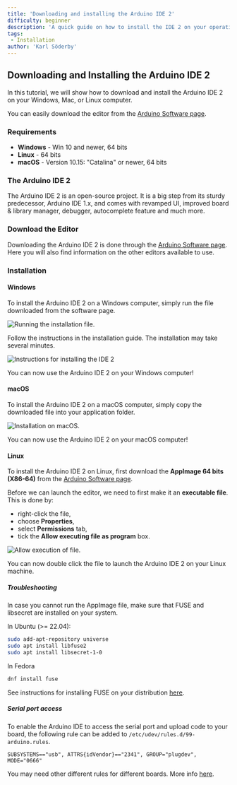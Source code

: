 ```yaml
---
title: 'Downloading and installing the Arduino IDE 2'
difficulty: beginner
description: 'A quick guide on how to install the IDE 2 on your operating system.'
tags:
 - Installation
author: 'Karl Söderby'
---
```


## Downloading and Installing the Arduino IDE 2

In this tutorial, we will show how to download and install the Arduino IDE 2 on your Windows, Mac, or Linux computer.

You can easily download the editor from the [Arduino Software page](https://www.arduino.cc/en/software). 

### Requirements

- **Windows** - Win 10 and newer, 64 bits
- **Linux** - 64 bits
- **macOS** - Version 10.15: "Catalina" or newer, 64 bits

### The Arduino IDE 2

The Arduino IDE 2 is an open-source project. It is a big step from its sturdy predecessor, Arduino IDE 1.x, and comes with revamped UI, improved board & library manager, debugger, autocomplete feature and much more. 

### Download the Editor

Downloading the Arduino IDE 2 is done through the [Arduino Software page](https://www.arduino.cc/en/software). Here you will also find information on the other editors available to use. 

### Installation

#### Windows

To install the Arduino IDE 2 on a Windows computer, simply run the file downloaded from the software page.

![Running the installation file.](assets/downloading-and-installing-img01.png)

Follow the instructions in the installation guide. The installation may take several minutes.

![Instructions for installing the IDE 2](assets/downloading-and-installing-img02.png)

You can now use the Arduino IDE 2 on your Windows computer!

#### macOS

To install the Arduino IDE 2 on a macOS computer, simply copy the downloaded file into your application folder. 

![Installation on macOS.](assets/downloading-and-installing-img03.png)

You can now use the Arduino IDE 2 on your macOS computer!

#### Linux 

To install the Arduino IDE 2 on Linux, first download the **AppImage 64 bits (X86-64)** from the [Arduino Software page](https://www.arduino.cc/en/software). 

Before we can launch the editor, we need to first make it an **executable file**. This is done by:
- right-click the file,
- choose **Properties**,
- select **Permissions** tab, 
- tick the **Allow executing file as program** box.

![Allow execution of file.](assets/linux-installation.gif)

You can now double click the file to launch the Arduino IDE 2 on your Linux machine. 

##### Troubleshooting
In case you cannot run the AppImage file, make sure that FUSE and libsecret are installed on your system.

In Ubuntu (>= 22.04):
```bash
sudo add-apt-repository universe
sudo apt install libfuse2
sudo apt install libsecret-1-0
```

In Fedora
```bash
dnf install fuse
```

See instructions for installing FUSE on your distribution [here](https://github.com/AppImage/AppImageKit/wiki/FUSE).

##### Serial port access
To enable the Arduino IDE to access the serial port and upload code to your board, the following rule can be added to `/etc/udev/rules.d/99-arduino.rules`. 
```
SUBSYSTEMS=="usb", ATTRS{idVendor}=="2341", GROUP="plugdev", MODE="0666"
```
You may need other different rules for different boards. More info [here](https://support.arduino.cc/hc/en-us/articles/9005041052444-Fix-udev-rules-on-Linux).
